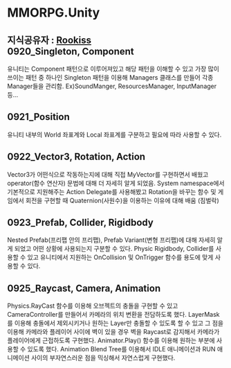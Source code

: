# MMORPG.Unity    
지식공유자 : [Rookiss](https://www.inflearn.com/instructors/230375/courses)  
0920_Singleton, Component
--- 
유니티는 Component 패턴으로 이루어져있고 해당 패턴을 이해할 수 있고 가장 많이 쓰이는 패턴 중 하나인 Singleton 패턴을 이용해 Managers 클래스를 만들어 각종 Manager들을 관리함. 
Ex)SoundManger, ResourcesManager, InputManager 등... 
  
0921_Position
---  
유니티 내부의 World 좌표계와 Local 좌표계를 구분하고 필요에 따라 사용할 수 있다. 
  
0922_Vector3, Rotation, Action
--- 
Vector3가 어떤식으로 작동하는지에 대해 직접 MyVector를 구현하면서 배웠고 operator(함수 연산자) 문법에 대해 더 자세히 알게 되었음.
System namespace에서 기본적으로 지원해주는 Action Delegate를 사용해봤고 Rotation을 바꾸는 함수 및 게임에서 회전을 구현할 때 Quaternion(사원수)을 이용하는 이유에 대해 배움 (짐벌락) 
  
0923_Prefab, Collider, Rigidbody  
--- 
Nested Prefab(프리팹 안의 프리팹), Prefab Variant(변형 프리팹)에 대해 자세히 알게 되었고 어떤 상황에 사용되는지 구분할 수 있다.
Physic Rigidbody, Collider를 사용할 수 있고 유니티에서 지원하는 OnCollision 및 OnTrigger 함수를 용도에 맞게 사용할 수 있다.
  
0925_Raycast, Camera, Animation
--- 
Physics.RayCast 함수를 이용해 오브젝트의 충돌을 구현할 수 있고 CameraController를 만들어서 카메라의 위치 변환을 전담하도록 했다. 
LayerMask를 이용해 충돌에서 제외시키거나 원하는 Layer만 충돌할 수 있도록 할 수 있고 그 점을 이용해 카메라와 플레이어 사이에 벽이 있을 경우 벽을 Raycast로 감지해서 카메라가 플레이어에게 근접하도록 구현했다. Animator.Play() 함수를 이용해 원하는 부분에 사용할 수 있도록 했다. Animation Blend Tree를 이용해서 IDLE 애니메이션과 RUN 애니메이션 사이의 부자연스러운 점을 믹싱해서 자연스럽게 구현했다. 
